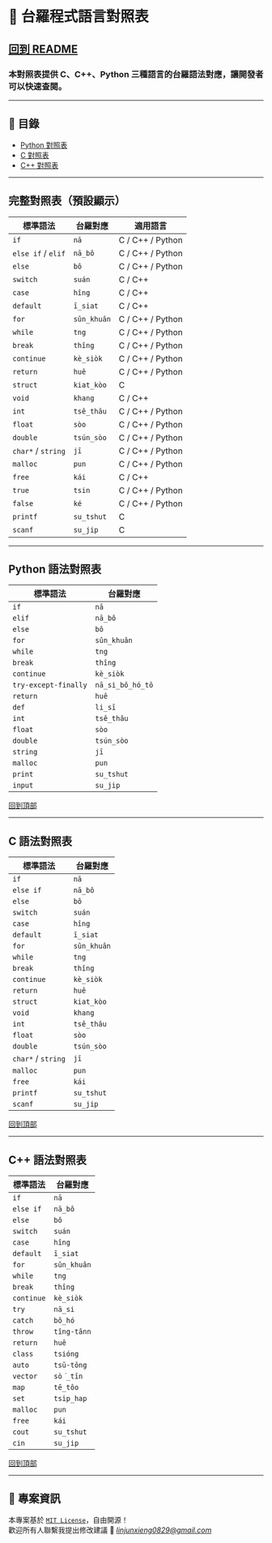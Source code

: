 # 📜 台羅程式語言對照表

## [回到 README](README.md)

### 本對照表提供 **C、C++、Python** 三種語言的台羅語法對應，讓開發者可以快速查閱。

---

## 📝 **目錄**

- [Python 對照表](#python-語法對照表)
- [C 對照表](#c-語法對照表)
- [C++ 對照表](#c++-語法對照表)

---

## **完整對照表（預設顯示）**

| **標準語法** | **台羅對應** | **適用語言** |
|-------------|-------------|--------------|
| `if`        | `nā`       | C / C++ / Python |
| `else if` / `elif` | `nā_bô`   | C / C++ / Python |
| `else`      | `bô`       | C / C++ / Python |
| `switch`    | `suán`     | C / C++ |
| `case`      | `hîng`       | C / C++ |
| `default`   | `ī_siat`     | C / C++ |
| `for`       | `sûn_khuân`  | C / C++ / Python |
| `while`     | `tng`  | C / C++ / Python |
| `break`     | `thîng`  | C / C++ / Python |
| `continue`  | `kè_siòk` | C / C++ / Python |
| `return`    | `huê`  | C / C++ / Python |
| `struct`    | `kiat_kòo`      | C |
| `void`      | `khang`    | C / C++ |
| `int`       | `tsê_thâu`       | C / C++ / Python |
| `float`     | `sòo`     | C / C++ / Python |
| `double`     | `tsún_sòo`     | C / C++ / Python |
| `char*` / `string` | `jī` | C / C++ / Python |
| `malloc`    | `pun` | C / C++ / Python |
| `free`    | `kái` | C / C++ |
| `true`      | `tsin`     | C / C++ / Python |
| `false`     | `ké`       | C / C++ / Python |
| `printf`    | `su_tshut` | C |
| `scanf`     | `su_jip` | C |

---

## **Python 語法對照表**

| **標準語法** | **台羅對應** |
|-------------|-------------|
| `if`        | `nā` |
| `elif`      | `nā_bô` |
| `else`      | `bô` |
| `for`       | `sûn_khuân` |
| `while`     | `tng` |
| `break`     | `thîng` |
| `continue`  | `kè_siòk` |
| `try-except-finally` | `nā_si_bô_hó_tō` |
| `return`    | `huê` |
| `def`       | `li_sī` |
| `int`       | `tsê_thâu` |
| `float`     | `sòo` |
| `double`    | `tsún_sòo` |
| `string`    | `jī` |
| `malloc`    | `pun` |
| `print`     | `su_tshut` |
| `input`     | `su_jip` |

[回到頂部](#台羅程式語言對照表)

---

## **C 語法對照表**

| **標準語法** | **台羅對應** |
|-------------|-------------|
| `if`        | `nā` |
| `else if`   | `nā_bô` |
| `else`      | `bô` |
| `switch`    | `suán` |
| `case`      | `hîng` |
| `default`   | `ī_siat` |
| `for`       | `sûn_khuân` |
| `while`     | `tng` |
| `break`     | `thîng` |
| `continue`  | `kè_siòk` |
| `return`    | `huê` |
| `struct`    | `kiat_kòo` |
| `void`      | `khang` |
| `int`       | `tsê_thâu` |
| `float`     | `sòo` |
| `double`    | `tsún_sòo` |
| `char*` / `string` | `jī` |
| `malloc`    | `pun` |
| `free`      | `kái` |
| `printf`    | `su_tshut` |
| `scanf`     | `su_jip` |

[回到頂部](#台羅程式語言對照表)

---

## **C++ 語法對照表**

| **標準語法** | **台羅對應** |
|-------------|-------------|
| `if`        | `nā` |
| `else if`   | `nā_bô` |
| `else`      | `bô` |
| `switch`    | `suán` |
| `case`      | `hîng` |
| `default`   | `ī_siat` |
| `for`       | `sûn_khuân` |
| `while`     | `tng` |
| `break`     | `thîng` |
| `continue`  | `kè_siòk` |
| `try`       | `nā_si` |
| `catch`     | `bô_hó` |
| `throw`     | `tîng-tânn` |
| `return`    | `huê` |
| `class`     | `tsióng` |
| `auto`      | `tsū-tōng` |
| `vector`    | `sò͘_tīn` |
| `map`       | `tē_tôo` |
| `set`       | `tsi̍p_hap` |
| `malloc`    | `pun` |
| `free`      | `kái` |
| `cout`      | `su_tshut` |
| `cin`       | `su_jip` |

[回到頂部](#台羅程式語言對照表)

---

## 📜 **專案資訊**
本專案基於 [`MIT License`](https://github.com/Alan20050829/taiyu-programming-language/blob/main/LICENSE)，自由開源！  
歡迎所有人聯繫我提出修改建議 📧 *linjunxieng0829@gmail.com*

